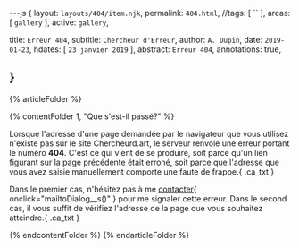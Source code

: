 ---js
{
  layout:    `layouts/404/item.njk`,
  permalink: `404.html`,
  //tags:      [ `` ],
  areas:      [ `gallery` ],
  active:    `gallery`,
  
  title:     `Erreur 404`,
  subtitle:  `Chercheur d'Erreur`,
  author:    `A. Dupin`,
  date:      `2019-01-23`,
  hdates:     [ `23 janvier 2019` ],
  abstract:  `Erreur 404`,
  annotations:  true,
  
}
---
[comment]: # (======== Article ========)

{% articleFolder %}

{% contentFolder 1, "Que s'est-il passé?" %}

Lorsque l'adresse d'une page demandée par le navigateur que vous utilisez n'existe pas sur le site Chercheurd.art, le serveur renvoie une erreur portant le numéro **404**. C'est ce qui vient de se produire, soit parce qu'un lien figurant sur la page précédente était erroné, soit parce que l'adresse que vous avez saisie manuellement comporte une faute de frappe.{ .ca_txt }

Dans le premier cas, n'hésitez pas à me [contacter](#){ onclick="mailtoDialog__s()" } pour me signaler cette  erreur. Dans le second cas, il vous suffit de vérifiez l'adresse de la page que vous souhaitez atteindre.{ .ca_txt }

{% endcontentFolder %}
{% endarticleFolder %}
